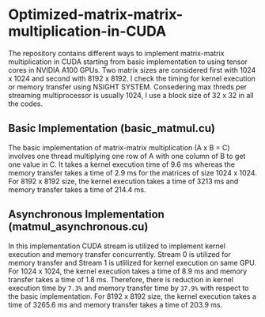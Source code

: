 # Optimized-matrix-matrix-multiplication-in-CUDA
The repository contains different ways to implement matrix-matrix multiplication in CUDA starting from basic implementation to using tensor cores in NVIDIA A100 GPUs. Two matrix sizes are considered first with 1024 x 1024 and second with 8192 x 8192. I check the timing for kernel execution or memory transfer using NSIGHT SYSTEM. Consedering max threds per streaming multiprocessor is usually 1024, I use a block size of 32 x 32 in all the codes.

## Basic Implementation (basic_matmul.cu)
The basic implementation of matrix-matrix multiplication (A x B = C) involves one thread multiplying one row of A with one column of B to get one value in C. It takes a kernel execution time of 9.6 ms whereas the memory transfer takes a time of 2.9 ms for the matrices of size 1024 x 1024. For 8192 x 8192 size, the kernel execution takes a time of 3213 ms and memory transfer takes a time of 214.4 ms. 

## Asynchronous Implementation (matmul_asynchronous.cu)
In this implementation CUDA stream is utilized to implement kernel execution and memory transfer concurrently. Stream 0 is utilized for memory transfer and Stream 1 is utlilized for kernel execution on same GPU. For 1024 x 1024, the kernel execution takes a time of 8.9 ms and memory transfer takes a time of 1.8 ms. Therefore, there is reduction in kernel execution time by `7.3%` and memory transfer time by `37.9%` with respect to the basic implementation. For 8192 x 8192 size, the kernel execution takes a time of 3265.6 ms and memory transfer takes a time of 203.9 ms.
